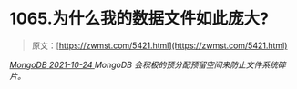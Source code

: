 <!--yml
category: 未分类
date: 0001-01-01 00:00:00
--->

# 1065.为什么我的数据文件如此庞大?

> 原文：[https://zwmst.com/5421.html](https://zwmst.com/5421.html)

   [ *MongoDB* ](https://zwmst.com/mongodb)*[ <time datetime="2021-10-24T23:49:21+08:00"> 2021-10-24 </time> ](https://zwmst.com/5421.html)  MongoDB 会积极的预分配预留空间来防止文件系统碎片。*